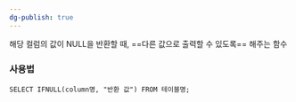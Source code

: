 ```yaml
---
dg-publish: true
---
```

해당 컬럼의 값이 NULL을 반환할 때, ==다른 값으로 출력할 수 있도록== 해주는 함수

### 사용법
```MYSQL
SELECT IFNULL(column명, "반환 값") FROM 테이블명;
```